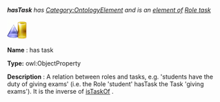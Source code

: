 ___hasTask__ 
 has
 [Category:OntologyElement](../../Category/OntologyElement "Category:OntologyElement") 
 and is an
 [element of](../../Property/ElementOf "Property:ElementOf") 
[Role task](../../Submissions/Role_task "Submissions:Role task")_




  





[![ObjectProperty](../public/images/thumb/c/c3/ObjectProperty.gif/45px-ObjectProperty.gif)](../../Image/ObjectProperty.gif "ObjectProperty")


__Name__ 
 : has task
 



__Type:__ 
 owl:ObjectProperty
 



__Description__ 
 : A relation between roles and tasks, e.g. 'students have the duty of giving exams' (i.e. the Role 'student' hasTask the Task 'giving exams'). It is the inverse of
 [isTaskOf](../../Submissions/Role_task/isTaskOf "Submissions:Role task/isTaskOf") 
 .